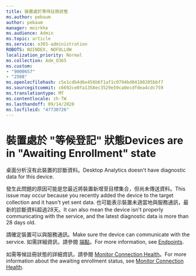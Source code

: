 ```yaml
---
title: 裝置處於等待註冊狀態
ms.author: pebaum
author: pebaum
manager: mnirkhe
ms.audience: Admin
ms.topic: article
ms.service: o365-administration
ROBOTS: NOINDEX, NOFOLLOW
localization_priority: Normal
ms.collection: Adm_O365
ms.custom:
- "9000657"
- "2508"
ms.openlocfilehash: c5e1cdb4d6e456b6f1af1c0794bd04180205bbf7
ms.sourcegitcommit: c6692ce0fa1358ec3529e59ca0ecdfdea4cdc759
ms.translationtype: MT
ms.contentlocale: zh-TW
ms.lasthandoff: 09/14/2020
ms.locfileid: "47730726"
---
```

# <a name="devices-are-in-awaiting-enrollment-state"></a><span data-ttu-id="ef93f-102">裝置處於 "等候登記" 狀態</span><span class="sxs-lookup"><span data-stu-id="ef93f-102">Devices are in "Awaiting Enrollment" state</span></span>

<span data-ttu-id="ef93f-103">桌面分析沒有此裝置的診斷資料。</span><span class="sxs-lookup"><span data-stu-id="ef93f-103">Desktop Analytics doesn't have diagnostic data for this device.</span></span> 

<span data-ttu-id="ef93f-104">發生此問題的原因可能是您最近將裝置新增至目標集合，但尚未傳送資料。</span><span class="sxs-lookup"><span data-stu-id="ef93f-104">This issue may occur because you recently added the device to the target collection and it hasn't yet sent data.</span></span> <span data-ttu-id="ef93f-105">也可能表示裝置未適當地與服務通訊，最新的診斷資料超過28天。</span><span class="sxs-lookup"><span data-stu-id="ef93f-105">It can also mean the device isn't properly communicating with the service, and the latest diagnostic data is more than 28 days old.</span></span>

<span data-ttu-id="ef93f-106">請確定裝置可以與服務通訊。</span><span class="sxs-lookup"><span data-stu-id="ef93f-106">Make sure the device can communicate with the service.</span></span> <span data-ttu-id="ef93f-107">如需詳細資訊，請參閱 [端點](https://docs.microsoft.com/configmgr/desktop-analytics/enable-data-sharing#endpoints)。</span><span class="sxs-lookup"><span data-stu-id="ef93f-107">For more information, see [Endpoints](https://docs.microsoft.com/configmgr/desktop-analytics/enable-data-sharing#endpoints).</span></span>

<span data-ttu-id="ef93f-108">如需等候註冊狀態的詳細資訊，請參閱 [Monitor Connection Health](https://docs.microsoft.com/configmgr/desktop-analytics/monitor-connection-health#awaiting-enrollment)。</span><span class="sxs-lookup"><span data-stu-id="ef93f-108">For more information about the awaiting enrollment status, see [Monitor Connection Health](https://docs.microsoft.com/configmgr/desktop-analytics/monitor-connection-health#awaiting-enrollment).</span></span>